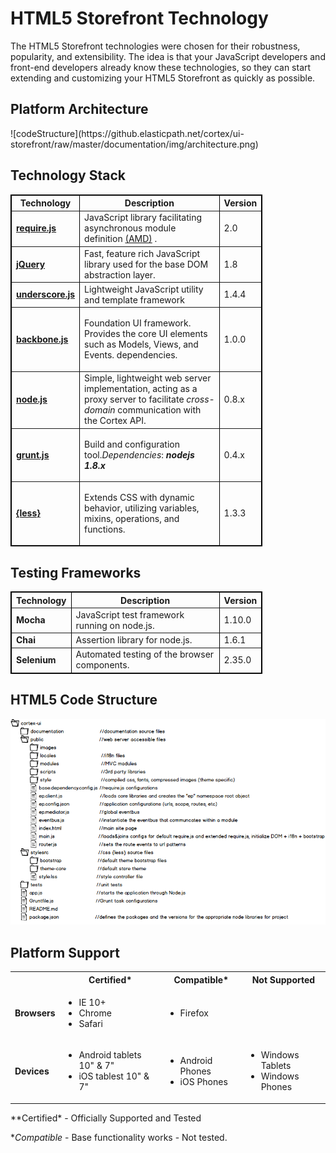 HTML5 Storefront Technology
====================
The HTML5 Storefront technologies were chosen for their robustness, popularity, and extensibility.
The idea is that your JavaScript developers and front-end developers already know these technologies, so they can start extending and customizing your HTML5 Storefront as quickly as possible.

<h2 id="platformArchitecture">Platform Architecture</h2>
![codeStructure](https://github.elasticpath.net/cortex/ui-storefront/raw/master/documentation/img/architecture.png)

Technology Stack
---------------------
<table border="1" cellpadding="3" cellspacing="0" style="; width: 80%; border: 1px solid #000000">
<tbody>
<tr>
<th align="center" valign="middle">Technology</th>
<th align="center" valign="middle">Description</th>
<th align="center" valign="middle">Version</th>
</tr>
<tr>
<td><strong><a href="http://requirejs.org/">require.js</a></strong></td>
<td>JavaScript library facilitating asynchronous module definition <a href="http://en.wikipedia.org/wiki/Asynchronous_module_definition">(AMD)</a> .
</td>
<td>2.0</td>
</tr>
<tr>
<td><strong><a href="http://jquery.com/">jQuery</a></strong></td>
<td>Fast, feature rich JavaScript library used for the base DOM abstraction layer.</td>
<td>1.8</td>
</tr>
<tr>
<td><strong><a href="http://underscorejs.org/">underscore.js</a></strong></td>
<td>Lightweight JavaScript utility and template framework</td>
<td>1.4.4</td>
</tr>
<tr>
<td><strong><a href="http://backbonejs.org/">backbone.js</a></strong></td>
<td>
<p>Foundation UI framework. Provides the core UI elements such as Models, Views, and Events.
dependencies.</p>
</td>
<td>1.0.0</td>
</tr>
<td><strong><a href="http://nodejs.org/">node.js</a></strong></td>
<td>Simple, lightweight web server implementation, acting as a proxy server to facilitate <em>cross-domain</em> communication with the Cortex API.
<td>0.8.x</td>
</tr>
<tr>
<td><strong><a href="http://gruntjs.com/">grunt.js</a></strong></td>
<td>
<p>Build and configuration tool.<em>Dependencies</em>: <em><strong>nodejs 1.8.x</strong></em></p>
</td>
<td>0.4.x</td>
</tr>
<tr>
<td><strong><a href="http://lesscss.org/">{less}</a></strong></td>
<td>
<p>Extends CSS with dynamic behavior, utilizing variables, mixins, operations, and functions.</p>
</td>
<td>1.3.3</td>
</tr>
</tbody>
</table>

Testing Frameworks
---------------------
<table border="1" cellpadding="3" cellspacing="0" style="; width: 80%; border: 1px solid #000000">
<tbody>
<tr>
<th align="center" valign="middle">Technology</th>
<th align="center" valign="middle">Description</th>
<th align="center" valign="middle">Version</th>
</tr>
<tr>
<td><strong>Mocha</strong></td>
<td>JavaScript test framework running on node.js.</td>
<td>1.10.0</td>
</tr>
<tr>
<td><strong>Chai</strong></td>
<td>Assertion library for node.js.</td>
<td>1.6.1</td>
</tr>
<tr>
<td><strong>Selenium</strong></td>
<td>Automated testing of the browser components.</td>
<td>2.35.0</td>
</tr>
</tbody>
</table>

HTML5 Code Structure
---------------------
![codeStructure](img/fileStructure.png)

Platform Support
---------------------
<table>
<tbody>
<tr align="center">
<th align="center" valign="middle"></th>
<th align="center" valign="middle">Certified*</th>
<th align="center" valign="middle">Compatible*</th>
<th align="center" valign="middle">Not Supported</th>
</tr>
<tr>
<td ><strong>Browsers</strong></td>
<td>

* IE 10+
* Chrome
* Safari

</td>
<td>

* Firefox

</td>
<td></td>
</tr>
<tr>
<td><strong>Devices</strong></td>
<td>

* Android tablets 10" & 7"
* iOS tablest 10" & 7"

</td>
<td>

* Android Phones
* iOS Phones

</td>
<td>

* Windows Tablets
* Windows Phones

</td>
</tr>
</tbody>
</table>
**Certified* - Officially Supported and Tested

**Compatible* - Base functionality works - Not tested.